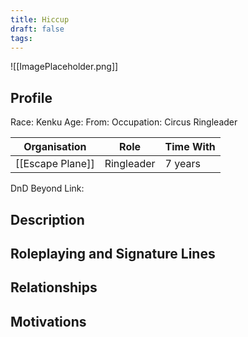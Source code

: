 ```yaml
---
title: Hiccup
draft: false
tags:
---
```

![[ImagePlaceholder.png]]

## Profile
Race: Kenku
Age:
From:
Occupation: Circus Ringleader

| Organisation     | Role       | Time With |
| ---------------- | ---------- | --------- |
| [[Escape Plane]] | Ringleader | 7 years   

DnD Beyond Link:

## Description

## Roleplaying and Signature Lines

## Relationships

## Motivations





